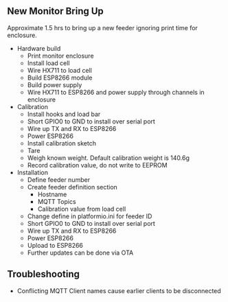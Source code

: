 ## New Monitor Bring Up

Approximate 1.5 hrs to bring up a new feeder ignoring print time for enclosure.

- Hardware build
  - Print monitor enclosure
  - Install load cell
  - Wire HX711 to load cell
  - Build ESP8266 module
  - Build power supply
  - Wire HX711 to ESP8266 and power supply through channels in enclosure
- Calibration
  - Install hooks and load bar
  - Short GPIO0 to GND to install over serial port
  - Wire up TX and RX to ESP8266
  - Power ESP8266
  - Install calibration sketch
  - Tare
  - Weigh known weight.  Default calibration weight is 140.6g
  - Record calibration value, do not write to EEPROM
- Installation
  - Define feeder number
  - Create feeder definition section
    - Hostname
    - MQTT Topics
    - Calibration value from load cell
  - Change define in platformio.ini for feeder ID
  - Short GPIO0 to GND to install over serial port
  - Wire up TX and RX to ESP8266
  - Power ESP8266
  - Upload to ESP8266
  - Further updates can be done via OTA


## Troubleshooting

- Conflicting MQTT Client names cause earlier clients to be disconnected